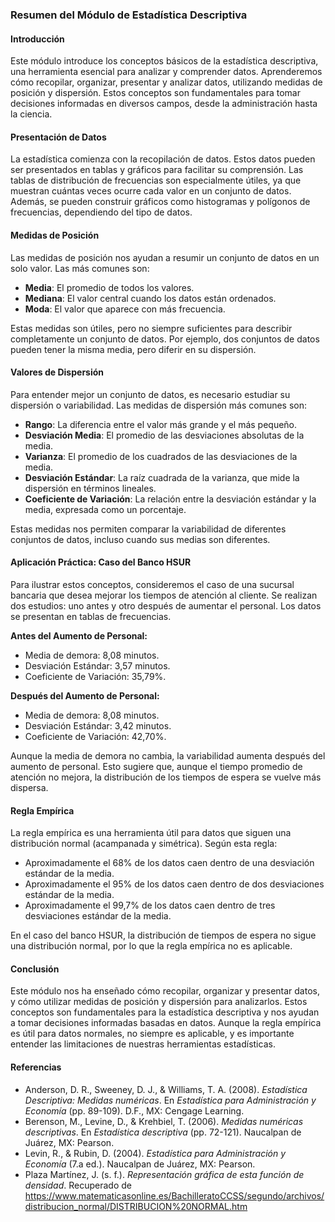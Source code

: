 ### Resumen del Módulo de Estadística Descriptiva

#### Introducción
Este módulo introduce los conceptos básicos de la estadística descriptiva, una herramienta esencial para analizar y comprender datos. Aprenderemos cómo recopilar, organizar, presentar y analizar datos, utilizando medidas de posición y dispersión. Estos conceptos son fundamentales para tomar decisiones informadas en diversos campos, desde la administración hasta la ciencia.

#### Presentación de Datos
La estadística comienza con la recopilación de datos. Estos datos pueden ser presentados en tablas y gráficos para facilitar su comprensión. Las tablas de distribución de frecuencias son especialmente útiles, ya que muestran cuántas veces ocurre cada valor en un conjunto de datos. Además, se pueden construir gráficos como histogramas y polígonos de frecuencias, dependiendo del tipo de datos.

#### Medidas de Posición
Las medidas de posición nos ayudan a resumir un conjunto de datos en un solo valor. Las más comunes son:
- **Media**: El promedio de todos los valores.
- **Mediana**: El valor central cuando los datos están ordenados.
- **Moda**: El valor que aparece con más frecuencia.

Estas medidas son útiles, pero no siempre suficientes para describir completamente un conjunto de datos. Por ejemplo, dos conjuntos de datos pueden tener la misma media, pero diferir en su dispersión.

#### Valores de Dispersión
Para entender mejor un conjunto de datos, es necesario estudiar su dispersión o variabilidad. Las medidas de dispersión más comunes son:
- **Rango**: La diferencia entre el valor más grande y el más pequeño.
- **Desviación Media**: El promedio de las desviaciones absolutas de la media.
- **Varianza**: El promedio de los cuadrados de las desviaciones de la media.
- **Desviación Estándar**: La raíz cuadrada de la varianza, que mide la dispersión en términos lineales.
- **Coeficiente de Variación**: La relación entre la desviación estándar y la media, expresada como un porcentaje.

Estas medidas nos permiten comparar la variabilidad de diferentes conjuntos de datos, incluso cuando sus medias son diferentes.

#### Aplicación Práctica: Caso del Banco HSUR
Para ilustrar estos conceptos, consideremos el caso de una sucursal bancaria que desea mejorar los tiempos de atención al cliente. Se realizan dos estudios: uno antes y otro después de aumentar el personal. Los datos se presentan en tablas de frecuencias.

**Antes del Aumento de Personal:**
- Media de demora: 8,08 minutos.
- Desviación Estándar: 3,57 minutos.
- Coeficiente de Variación: 35,79%.

**Después del Aumento de Personal:**
- Media de demora: 8,08 minutos.
- Desviación Estándar: 3,42 minutos.
- Coeficiente de Variación: 42,70%.

Aunque la media de demora no cambia, la variabilidad aumenta después del aumento de personal. Esto sugiere que, aunque el tiempo promedio de atención no mejora, la distribución de los tiempos de espera se vuelve más dispersa.

#### Regla Empírica
La regla empírica es una herramienta útil para datos que siguen una distribución normal (acampanada y simétrica). Según esta regla:
- Aproximadamente el 68% de los datos caen dentro de una desviación estándar de la media.
- Aproximadamente el 95% de los datos caen dentro de dos desviaciones estándar de la media.
- Aproximadamente el 99,7% de los datos caen dentro de tres desviaciones estándar de la media.

En el caso del banco HSUR, la distribución de tiempos de espera no sigue una distribución normal, por lo que la regla empírica no es aplicable.

#### Conclusión
Este módulo nos ha enseñado cómo recopilar, organizar y presentar datos, y cómo utilizar medidas de posición y dispersión para analizarlos. Estos conceptos son fundamentales para la estadística descriptiva y nos ayudan a tomar decisiones informadas basadas en datos. Aunque la regla empírica es útil para datos normales, no siempre es aplicable, y es importante entender las limitaciones de nuestras herramientas estadísticas.

#### Referencias
- Anderson, D. R., Sweeney, D. J., & Williams, T. A. (2008). *Estadística Descriptiva: Medidas numéricas*. En *Estadística para Administración y Economía* (pp. 89-109). D.F., MX: Cengage Learning.
- Berenson, M., Levine, D., & Krehbiel, T. (2006). *Medidas numéricas descriptivas*. En *Estadística descriptiva* (pp. 72-121). Naucalpan de Juárez, MX: Pearson.
- Levin, R., & Rubin, D. (2004). *Estadística para Administración y Economía* (7.a ed.). Naucalpan de Juárez, MX: Pearson.
- Plaza Martínez, J. (s. f.). *Representación gráfica de esta función de densidad*. Recuperado de https://www.matematicasonline.es/BachilleratoCCSS/segundo/archivos/distribucion_normal/DISTRIBUCION%20NORMAL.htm